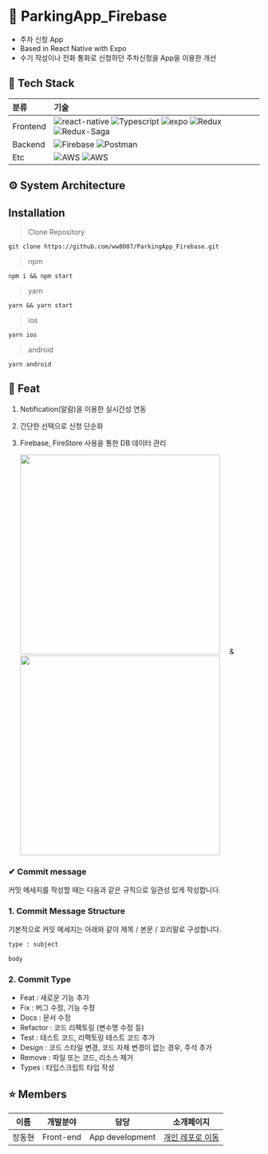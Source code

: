 # 🚗 ParkingApp_Firebase

- 주차 신청 App
- Based in React Native with Expo
- 수기 작성이나 전화 통화로 신청하던 주차신청을 App을 이용한 개선

## **🔧 Tech Stack**

| 분류     | 기술                                                                                                                                                                                                                                                                                                                                                                                                                                                                                                      |
| :------- | :-------------------------------------------------------------------------------------------------------------------------------------------------------------------------------------------------------------------------------------------------------------------------------------------------------------------------------------------------------------------------------------------------------------------------------------------------------------------------------------------------------- |
| Frontend | ![react-native](https://img.shields.io/badge/React--Native-61DAFB?style=flat&logo=React&logoColor=black) ![Typescript](https://img.shields.io/badge/TypeScript-3178C6?style=flat&logo=TypeScript&logoColor=black) ![expo](https://img.shields.io/badge/Expo-000?style=flat&logo=Expo&logoColor=white) ![Redux](https://img.shields.io/badge/Redux-764ABC?style=flat&logo=Redux&logoColor=white) ![Redux-Saga](https://img.shields.io/badge/Redux--Saga-999999?style=flat&logo=Redux-Saga&logoColor=white) |
| Backend  | ![Firebase](https://img.shields.io/badge/Firebase-FFCA28?style=flat&logo=Firebase&logoColor=white) ![Postman](https://img.shields.io/badge/Postman-FF6C37?style=flat&logo=Postman&logoColor=white)                                                                                                                                                                                                                                                                                                        |
| Etc      | ![AWS](https://img.shields.io/badge/GitHub-181717?style=flat&logo=GitHub&logoColor=white) ![AWS](https://img.shields.io/badge/VSCode-007ACC?style=flat&logo=Visual-Studio-Code&logoColor=white)                                                                                                                                                                                                                                                                                                           |

## **⚙️ System Architecture**

<!-- ![](https://images.velog.io/images/ww8007/post/2059a245-6fca-4888-b88f-4aa1161d927c/image.png) -->

## Installation

> Clone Repository

    git clone https://github.com/ww8007/ParkingApp_Firebase.git

> npm

    npm i && npm start

> yarn

    yarn && yarn start

> ios

    yarn ios

> android

    yarn android

## **📖 Feat**

1. Notification(알람)을 이용한 실시간성 연동
2. 간단한 선택으로 신청 단순화
3. Firebase, FireStore 사용을 통한 DB 데이터 관리

   <img src="https://user-images.githubusercontent.com/54137044/151746299-bc2f86e1-9f20-497a-a490-23dd72946ec9.png" height="400"/>&nbsp;&nbsp;&nbsp;&nbsp;&nbsp;&&nbsp;&nbsp;&nbsp;&nbsp; <img src="https://user-images.githubusercontent.com/54137044/151746433-5352aee2-8ebe-408c-99e0-e00d258fa6e2.png" height="400"/>

### **✔ Commit message**

커밋 메세지를 작성할 때는 다음과 같은 규칙으로 일관성 있게 작성합니다.

### 1. Commit Message Structure

기본적으로 커밋 메세지는 아래와 같이 제목 / 본문 / 꼬리말로 구성합니다.

```xml
type : subject

body

```

### 2. Commit Type

- Feat : 새로운 기능 추가
- Fix : 버그 수정, 기능 수정
- Docs : 문서 수정
- Refactor : 코드 리팩토링 (변수명 수정 등)
- Test : 테스트 코드, 리팩토링 테스트 코드 추가
- Design : 코드 스타일 변경, 코드 자체 변경이 없는 경우, 주석 추가
- Remove : 파일 또는 코드, 리소스 제거
- Types : 타입스크립트 타입 작성

## **⭐️ Members**

| 이름   | 개발분야  | 담당            | 소개페이지                                    |
| ------ | --------- | --------------- | --------------------------------------------- |
| 장동현 | Front-end | App development | [개인 레포로 이동](https://github.com/ww8007) |
